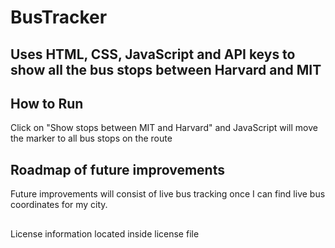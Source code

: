 # BusTracker
## Uses HTML, CSS, JavaScript and API keys to show all the bus stops between Harvard and MIT

## How to Run
Click on "Show stops between MIT and Harvard" and JavaScript will move the marker to all bus stops on the route

## Roadmap of future improvements 
Future improvements will consist of live bus tracking once I can find live bus coordinates for my city. 

##
License information located inside license file
